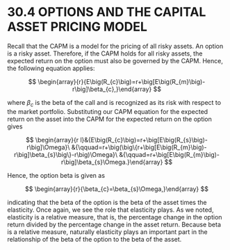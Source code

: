 # 30.4 OPTIONS AND THE CAPITAL ASSET PRICING MODEL

Recall that the CAPM is a model for the pricing of all risky assets. An option is a risky asset. Therefore, if the CAPM holds for all risky assets, the expected return on the option must also be governed by the CAPM. Hence, the following equation applies:

$$
\begin{array}{r}{E\big(R_{c}\big)=r+\big[E\big(R_{m}\big)-r\big]\beta_{c},}\end{array}
$$

where $\beta_{c}$ is the beta of the call and is recognized as its risk with respect to the market portfolio. Substituting our CAPM equation for the expected return on the asset into the CAPM for the expected return on the option gives

$$
\begin{array}{r l}&{E\big(R_{c}\big)=r+\big[E\big(R_{s}\big)-r\big]\Omega}\ &{\qquad=r+\big(\big\{r+\big[E\big(R_{m}\big)-r\big]\beta_{s}\big\}-r\big)\Omega}\ &{\qquad=r+\big[E\big(R_{m}\big)-r\big]\beta_{s}\Omega.}\end{array}
$$

Hence, the option beta is given as

$$
\begin{array}{r}{\beta_{c}=\beta_{s}\Omega,}\end{array}
$$

indicating that the beta of the option is the beta of the asset times the elasticity. Once again, we see the role that elasticity plays. As we noted, elasticity is a relative measure, that is, the percentage change in the option return divided by the percentage change in the asset return. Because beta is a relative measure, naturally elasticity plays an important part in the relationship of the beta of the option to the beta of the asset.
